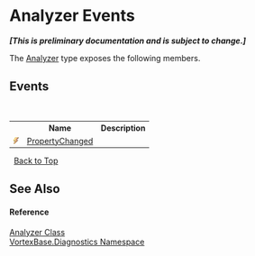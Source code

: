 # Analyzer Events
 _**\[This is preliminary documentation and is subject to change.\]**_

The <a href="T_VortexBase_Diagnostics_Analyzer.md">Analyzer</a> type exposes the following members.


## Events
&nbsp;<table><tr><th></th><th>Name</th><th>Description</th></tr><tr><td>![Public event](media/pubevent.gif "Public event")</td><td><a href="E_VortexBase_Diagnostics_Analyzer_PropertyChanged.md">PropertyChanged</a></td><td /></tr></table>&nbsp;
<a href="#analyzer-events">Back to Top</a>

## See Also


#### Reference
<a href="T_VortexBase_Diagnostics_Analyzer.md">Analyzer Class</a><br /><a href="N_VortexBase_Diagnostics.md">VortexBase.Diagnostics Namespace</a><br />